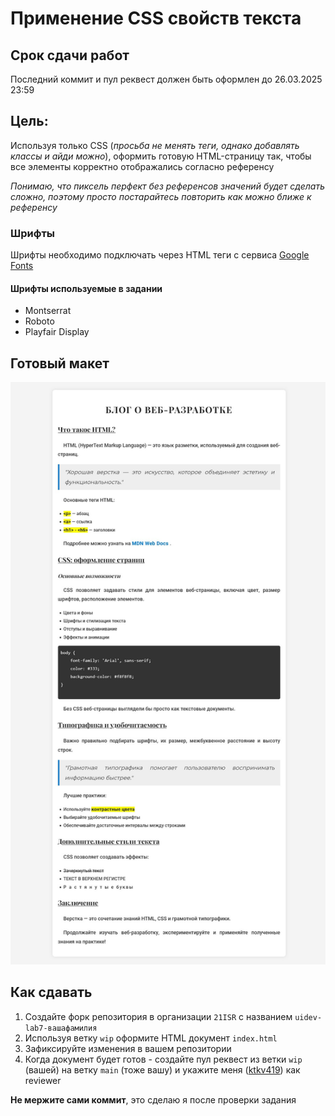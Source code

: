 # Применение CSS свойств текста

## Срок сдачи работ

Последний коммит и пул реквест должен быть оформлен до 26.03.2025 23:59

## Цель:

Используя только CSS (_просьба не менять теги, однако добавлять классы и айди можно_), оформить готовую HTML-страницу так, чтобы все элементы корректно отображались согласно референсу

_Понимаю, что пиксель перфект без референсов значений будет сделать сложно, поэтому просто постарайтесь повторить как можно ближе к референсу_

### Шрифты

Шрифты необходимо подключать через HTML теги с сервиса [Google Fonts](https://fonts.google.com)

#### Шрифты используемые в задании

- Montserrat
- Roboto
- Playfair Display

## Готовый макет

<img src="./.repo/finished.jpg?" />

## Как сдавать

1. Создайте форк репозитория в организации `21ISR` с названием `uidev-lab7-вашафамилия`
2. Используя ветку `wip` оформите HTML документ `index.html`
3. Зафиксируйте изменения в вашем репозитории
4. Когда документ будет готов - создайте пул реквест из ветки `wip` (вашей) на ветку `main` (тоже вашу) и укажите меня ([ktkv419](https://github.com/ktkv419)) как reviewer

**Не мержите сами коммит**, это сделаю я после проверки задания
